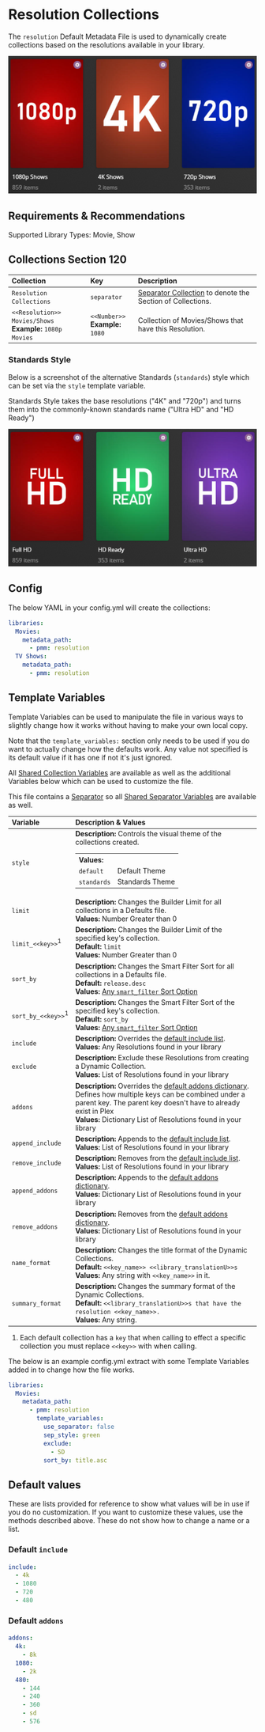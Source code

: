 # Resolution Collections

The `resolution` Default Metadata File is used to dynamically create collections based on the resolutions available in your library.

![](../images/resolution.png)

## Requirements & Recommendations

Supported Library Types: Movie, Show

## Collections Section 120

| Collection                                                   | Key                                 | Description                                                                 |
|:-------------------------------------------------------------|:------------------------------------|:----------------------------------------------------------------------------|
| `Resolution Collections`                                     | `separator`                         | [Separator Collection](../separators) to denote the Section of Collections. |
| `<<Resolution>> Movies/Shows`<br>**Example:** `1080p Movies` | `<<Number>>`<br>**Example:** `1080` | Collection of Movies/Shows that have this Resolution.                       |

### Standards Style

Below is a screenshot of the alternative Standards (`standards`) style which can be set via the `style` template variable.

Standards Style takes the base resolutions ("4K" and "720p") and turns them into the commonly-known standards name ("Ultra HD" and "HD Ready")

![](../images/resolution_standards.png)

## Config

The below YAML in your config.yml will create the collections:

```yaml
libraries:
  Movies:
    metadata_path:
      - pmm: resolution
  TV Shows:
    metadata_path:
      - pmm: resolution
```

## Template Variables

Template Variables can be used to manipulate the file in various ways to slightly change how it works without having to make your own local copy.

Note that the `template_variables:` section only needs to be used if you do want to actually change how the defaults work. Any value not specified is its default value if it has one if not it's just ignored.

All [Shared Collection Variables](../collection_variables) are available as well as the additional Variables below which can be used to customize the file.

This file contains a [Separator](../separators) so all [Shared Separator Variables](../separators.md#shared-separator-variables) are available as well.

| Variable                      | Description & Values                                                                                                                                                                                                                                                |
|:------------------------------|:--------------------------------------------------------------------------------------------------------------------------------------------------------------------------------------------------------------------------------------------------------------------|
| `style`                       | **Description:** Controls the visual theme of the collections created.<table class="clearTable"><tr><th>Values:</th></tr><tr><td><code>default</code></td><td>Default Theme</td></tr><tr><td><code>standards</code></td><td>Standards Theme</td></tr></table>       |
| `limit`                       | **Description:** Changes the Builder Limit for all collections in a Defaults file.<br>**Values:** Number Greater than 0                                                                                                                                             |
| `limit_<<key>>`<sup>1</sup>   | **Description:** Changes the Builder Limit of the specified key's collection.<br>**Default:** `limit`<br>**Values:** Number Greater than 0                                                                                                                          |
| `sort_by`                     | **Description:** Changes the Smart Filter Sort for all collections in a Defaults file.<br>**Default:** `release.desc`<br>**Values:** [Any `smart_filter` Sort Option](../../builders/smart.md#sort-options)                                                |
| `sort_by_<<key>>`<sup>1</sup> | **Description:** Changes the Smart Filter Sort of the specified key's collection.<br>**Default:** `sort_by`<br>**Values:** [Any `smart_filter` Sort Option](../../builders/smart.md#sort-options)                                                          |
| `include`                     | **Description:** Overrides the [default include list](#default-include).<br>**Values:** Any Resolutions found in your library                                                                                                                                       |
| `exclude`                     | **Description:** Exclude these Resolutions from creating a Dynamic Collection.<br>**Values:** List of Resolutions found in your library                                                                                                                             |
| `addons`                      | **Description:** Overrides the [default addons dictionary](#default-addons). Defines how multiple keys can be combined under a parent key. The parent key doesn't have to already exist in Plex<br>**Values:** Dictionary List of Resolutions found in your library |
| `append_include`              | **Description:** Appends to the [default include list](#default-include).<br>**Values:** List of Resolutions found in your library                                                                                                                                  |
| `remove_include`              | **Description:** Removes from the [default include list](#default-include).<br>**Values:** List of Resolutions found in your library                                                                                                                                |
| `append_addons`               | **Description:** Appends to the [default addons dictionary](#default-addons).<br>**Values:** Dictionary List of Resolutions found in your library                                                                                                                   |
| `remove_addons`               | **Description:** Removes from the [default addons dictionary](#default-addons).<br>**Values:** Dictionary List of Resolutions found in your library                                                                                                                 |
| `name_format`                 | **Description:** Changes the title format of the Dynamic Collections.<br>**Default:** `<<key_name>> <<library_translationU>>s`<br>**Values:** Any string with `<<key_name>>` in it.                                                                                 |
| `summary_format`              | **Description:** Changes the summary format of the Dynamic Collections.<br>**Default:** `<<library_translationU>>s that have the resolution <<key_name>>.`<br>**Values:** Any string.                                                                               |

1. Each default collection has a `key` that when calling to effect a specific collection you must replace `<<key>>` with when calling.

The below is an example config.yml extract with some Template Variables added in to change how the file works.

```yaml
libraries:
  Movies:
    metadata_path:
      - pmm: resolution
        template_variables:
          use_separator: false
          sep_style: green
          exclude:
            - SD
          sort_by: title.asc
```

## Default values

These are lists provided for reference to show what values will be in use if you do no customization.  If you want to customize these values, use the methods described above.  These do not show how to change a name or a list.

### Default `include`

```yaml
include:
  - 4k
  - 1080
  - 720
  - 480
```

### Default `addons`

```yaml
addons:
  4k:
    - 8k
  1080:
    - 2k
  480:
    - 144
    - 240
    - 360
    - sd
    - 576
```